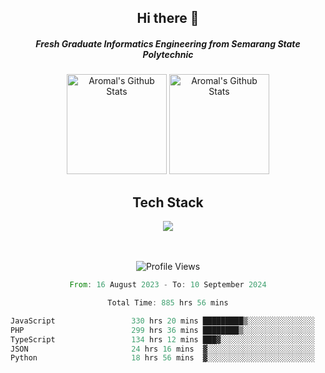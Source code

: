 <div align="center">
  <h2>Hi there 👋</h2>

  <h5>Fresh Graduate Informatics Engineering from Semarang State Polytechnic</h5>

  <img
    height="160"
    alt="Aromal's Github Stats"
    src="https://github-readme-stats.vercel.app/api?username=dafariski77&show_icons=true&theme=tokyonight&count_private=true"
  />
  <img
    alt="Aromal's Github Stats"
    height="160"
    src="https://github-readme-stats.vercel.app/api/top-langs/?username=dafariski77&layout=compact&theme=tokyonight"
  />

  <h2>Tech Stack</h2>
  <a href="https://skillicons.dev">
    <img src="https://skillicons.dev/icons?i=express,nextjs,laravel,mysql,mongodb,redis,prisma,docker,git,gcp,tailwind&perline=14" />
  </a>

  <br /><br />
  <img src="https://komarev.com/ghpvc/?username=dafariski77&abbreviated=true" alt="Profile Views">
    
  <!--START_SECTION:waka-->

```rust
From: 16 August 2023 - To: 10 September 2024

Total Time: 885 hrs 56 mins

JavaScript                 330 hrs 20 mins █████████▒░░░░░░░░░░░░░░░   36.76 %
PHP                        299 hrs 36 mins ████████▒░░░░░░░░░░░░░░░░   33.34 %
TypeScript                 134 hrs 12 mins ███▓░░░░░░░░░░░░░░░░░░░░░   14.93 %
JSON                       24 hrs 16 mins  ▓░░░░░░░░░░░░░░░░░░░░░░░░   02.70 %
Python                     18 hrs 56 mins  ▓░░░░░░░░░░░░░░░░░░░░░░░░   02.11 %
```

<!--END_SECTION:waka-->
</div>
